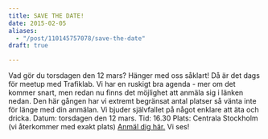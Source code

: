 ```yaml
---
title: SAVE THE DATE!
date: 2015-02-05
aliases:
  - "/post/110145757078/save-the-date"
draft: true

---
```


Vad gör du torsdagen den 12 mars?
Hänger med oss såklart! Då är det dags för meetup med Trafiklab. Vi har en ruskigt bra agenda - mer om det kommer snart, men redan nu finns det möjlighet att anmäla sig i länken nedan.
Den här gången har vi extremt begränsat antal platser så vänta inte för länge med din anmälan.
Vi bjuder självfallet på något enklare att äta och dricka.
Datum: torsdagen den 12 mars.
Tid: 16.30
Plats: Centrala Stockholm (vi återkommer med exakt plats)
[Anmäl dig här.](https://docs.google.com/forms/d/11tKRhxcXCxC8nNLuAS0WfsFgFUZsvhj4N0ak2jW3WSw/viewform?c=0&amp;w=1)
Vi ses!
 
